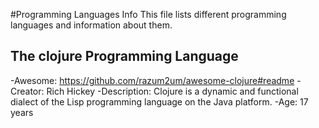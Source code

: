 #Programming Languages Info
This file lists different programming languages and information about them.
## The clojure Programming Language
-Awesome: https://github.com/razum2um/awesome-clojure#readme
-Creator: Rich Hickey
-Description: Clojure is a dynamic and functional dialect of the Lisp programming language on the Java platform.
-Age: 17 years
